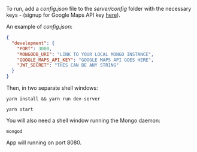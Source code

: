 To run, add a _config.json_ file to the _server/config_ folder with the necessary keys - (signup for Google Maps API key [here](https://developers.google.com/maps/documentation/javascript/get-api-key#step-1-get-an-api-key-from-the-google-cloud-platform-console)).

An example of _config.json_:

```json
{
  "development": {
    "PORT": 3000,
    "MONGODB_URI": "LINK TO YOUR LOCAL MONGO INSTANCE",
    "GOOGLE_MAPS_API_KEY": "GOOGLE MAPS API GOES HERE",
    "JWT_SECRET": "THIS CAN BE ANY STRING"
  }
}
```

Then, in two separate shell windows:

`yarn install && yarn run dev-server`

`yarn start`

You will also need a shell window running the Mongo daemon:

`mongod`

App will running on port 8080.
